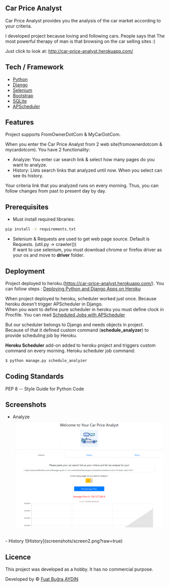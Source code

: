 ## Car Price Analyst
Car Price Analyst provides you the analysis of the car market according to your criteria.

I developed project because loving and following cars.
People says that The most powerful therapy of man is that browsing on the car selling sites :)

Just click to look at: http://car-price-analyst.herokuapp.com/

## Tech / Framework
- [Python](https://www.python.org/)
- [Django](https://www.djangoproject.com/)
- [Selenium](https://selenium-python.readthedocs.io/)
- [Bootstrap](https://getbootstrap.com/)
- [SQLite](https://www.sqlite.org/index.html)
- [APScheduler](https://apscheduler.readthedocs.io/en/stable/)

## Features

Project supports FromOwnerDotCom & MyCarDotCom.

When you enter the Car Price Analyst from 2 web site(fromownerdotcom & mycardotcom). You have 2 functionality:
- Analyze: You enter car search link & select how many pages do you want to analyze.
- History: Lists search links that analyzed until now. When you select can see its history.

Your criteria link that you analyzed runs on every morning. Thus, you can follow changes from past to present day by day.

## Prerequisites

- Must install required libraries:

```bash
pip install -r requirements.txt
```

- Selenium & Requests are used to get web page source. Default is Requests. (util.py -> crawler()) <br/>
If want to use selenium, you must download chrome or firefox driver as your os and move to **driver** folder.<br/>

## Deployment

Project deployed to heroku.(https://car-price-analyst.herokuapp.com/). You can follow steps : [Deploying Python and Django Apps on Heroku](https://devcenter.heroku.com/articles/deploying-python)

When project deployed to heroku, scheduler worked just once. Because heroku doesn't trigger APScheduler in Django.<br/>
When you want to define pure scheduler in heroku you must define clock in Procfile. You can read [Scheduled Jobs with APScheduler](https://devcenter.heroku.com/articles/clock-processes-python#apscheduler) <br/>

But our scheduler belongs to Django and needs objects in project. <br/>
Because of that it defined custom command (**schedule_analyzer**) to provide scheduling job by Heroku.<br/>

**Heroku Scheduler** add-on added to heroku project and triggers custom command on every morning. Heroku scheduler job command:

```bash
$ python manage.py schedule_analyzer
```

## Coding Standards

PEP 8 -- Style Guide for Python Code

## Screenshots

- Analyze
![Analyze](screenshots/screen1.png?raw=true)
<br/>
- History
![History](screenshots/screen2.png?raw=true)


## Licence

This project was developed as a hobby. It has no commercial purpose.

Developed by © [Fuat Buğra AYDIN](https://www.linkedin.com/in/fuatbugraaydin/)
